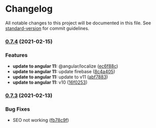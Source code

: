 # Changelog

All notable changes to this project will be documented in this file. See [standard-version](https://github.com/conventional-changelog/standard-version) for commit guidelines.

### [0.7.4](https://github.com/piotrekn/worldinnumbers/compare/v0.7.3...v0.7.4) (2021-02-15)

### Features

- **update to angular 11:** @angular/localize ([ec6f88c](https://github.com/piotrekn/worldinnumbers/commit/ec6f88ce4ffd8f52594a28308d236b2a045b5bd6))
- **update to angular 11:** update firebase ([8c4a405](https://github.com/piotrekn/worldinnumbers/commit/8c4a405d0e1ccd7eb6697dec35216e530f0fc736))
- **update to angular 11:** update to v11 ([abf7883](https://github.com/piotrekn/worldinnumbers/commit/abf7883c3268d7bb171873f02bd757e89df37552))
- **update to angular 11:** v10 ([16f0253](https://github.com/piotrekn/worldinnumbers/commit/16f0253a55abd9bfd9c5a1e14dcec9c625f97d44))

### [0.7.3](https://github.com/piotrekn/worldinnumbers/compare/v0.7.2...v0.7.3) (2021-02-13)

### Bug Fixes

- SEO not working ([fb78c9f](https://github.com/piotrekn/worldinnumbers/commit/fb78c9f6d7901c5417c5a8e60f0d3cf5b2c66f73))
